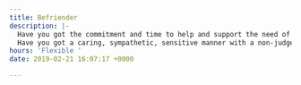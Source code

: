 ```yaml
---
title: Befriender
description: |-
  Have you got the commitment and time to help and support the need of clients, that feel lonely/isolated?
  Have you got a caring, sympathetic, sensitive manner with a non-judgemental approach to others?
hours: 'Flexible '
date: 2019-02-21 16:07:17 +0000

---
```

